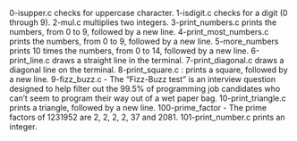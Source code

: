 0-isupper.c checks for uppercase character.
1-isdigit.c checks for a digit (0 through 9).
2-mul.c multiplies two integers.
3-print_numbers.c prints the numbers, from 0 to 9, followed by a new line.
4-print_most_numbers.c  prints the numbers, from 0 to 9, followed by a new line.
5-more_numbers  prints 10 times the numbers, from 0 to 14, followed by a new line.
6-print_line.c  draws a straight line in the terminal.
7-print_diagonal.c  draws a diagonal line on the terminal.
8-print_square.c : prints a square, followed by a new line.
9-fizz_buzz.c - The “Fizz-Buzz test” is an interview question designed to help filter out the 99.5% of programming job candidates who can’t seem to program their way out of a wet paper bag.
10-print_triangle.c prints a triangle, followed by a new line.
100-prime_factor - The prime factors of 1231952 are 2, 2, 2, 2, 37 and 2081.
101-print_number.c prints an integer.
